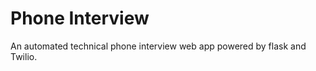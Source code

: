 Phone Interview
===============

An automated technical phone interview web app powered by flask and Twilio.

